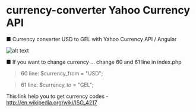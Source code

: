 # currency-converter Yahoo Currency API
■ Currency converter USD to GEL with Yahoo Currency API / Angular

![alt text](https://68.media.tumblr.com/1511e3e43ee62916831b5d21c44195b2/tumblr_otug77rnQY1vmtagto1_540.gif)

■ If you want to change currency ... change 60 and 61 line in index.php

> 60 line: $currency_from = "USD"; 

> 61 line: $currency_to = "GEL";

This link help you to get currency codes - http://en.wikipedia.org/wiki/ISO_4217
